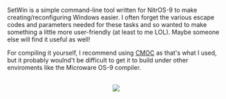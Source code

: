 SetWin is a simple command-line tool written for NitrOS-9 to make creating/reconfiguring Windows easier. I often forget the various escape codes and parameters needed for these tasks and so wanted to make something a little more user-friendly (at least to me LOL). Maybe someone else will find it useful as well!

For compiling it yourself, I recommend using [CMOC](http://perso.b2b2c.ca/~sarrazip/dev/cmoc.html) as that's what I used, but it probably woulnd't be difficult to get it to build under other enviroments like the Microware OS-9 compiler.
<br><br>
<p align="center"><img src="https://github.com/user-attachments/assets/5a45d246-f884-4433-9772-c33e57a8703f"></p>
